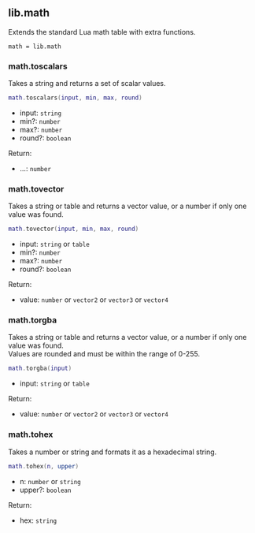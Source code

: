 ## lib.math

Extends the standard Lua math table with extra functions.

```
math = lib.math
```

### math.toscalars

Takes a string and returns a set of scalar values.

```lua
math.toscalars(input, min, max, round)
```

- input: `string`
- min?: `number`
- max?: `number`
- round?: `boolean`

Return:

- ...: `number`

### math.tovector

Takes a string or table and returns a vector value, or a number if only one value was found.

```lua
math.tovector(input, min, max, round)
```

- input: `string` or `table`
- min?: `number`
- max?: `number`
- round?: `boolean`

Return:

- value: `number` or `vector2` or `vector3` or `vector4`

### math.torgba

Takes a string or table and returns a vector value, or a number if only one value was found.  
Values are rounded and must be within the range of 0-255.

```lua
math.torgba(input)
```

- input: `string` or `table`

Return:

- value: `number` or `vector2` or `vector3` or `vector4`

### math.tohex

Takes a number or string and formats it as a hexadecimal string.

```lua
math.tohex(n, upper)
```

- n: `number` or `string`
- upper?: `boolean`

Return:

- hex: `string`
